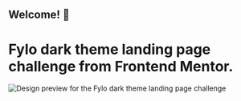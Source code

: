 ## Welcome! 👋
# Fylo dark theme landing page challenge from Frontend Mentor.

![Design preview for the Fylo dark theme landing page challenge](./design/desktop-preview.jpg)

